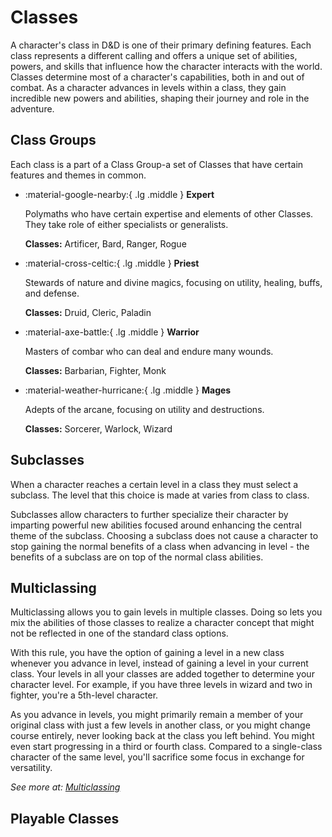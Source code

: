 # Classes

A character's class in D&D is one of their primary defining features. Each class represents a different calling and offers a unique set of abilities, powers, and skills that influence how the character interacts with the world. Classes determine most of a character's capabilities, both in and out of combat. As a character advances in levels within a class, they gain incredible new powers and abilities, shaping their journey and role in the adventure.

## Class Groups

Each class is a part of a Class Group-a set of Classes that have certain features and themes in common. 

<div class="grid cards" markdown>

- :material-google-nearby:{ .lg .middle } **Expert**

    Polymaths who have certain expertise and elements of other Classes. They take role of either specialists or generalists.

    **Classes:** Artificer, Bard, Ranger, Rogue

- :material-cross-celtic:{ .lg .middle } **Priest**
    
    Stewards of nature and divine magics, focusing on utility, healing, buffs, and defense.

    **Classes:** Druid, Cleric, Paladin

- :material-axe-battle:{ .lg .middle } **Warrior**
    
    Masters of combar who can deal and endure many wounds.

    **Classes:** Barbarian, Fighter, Monk

- :material-weather-hurricane:{ .lg .middle } **Mages**
    
    Adepts of the arcane, focusing on utility and destructions.

    **Classes:** Sorcerer, Warlock, Wizard

</div>

## Subclasses

When a character reaches a certain level in a class they must select a subclass. The level that this choice is made at varies from class to class.

Subclasses allow characters to further specialize their character by imparting powerful new abilities focused around enhancing the central theme of the subclass. Choosing a subclass does not cause a character to stop gaining the normal benefits of a class when advancing in level - the benefits of a subclass are on top of the normal class abilities.

## Multiclassing

Multiclassing allows you to gain levels in multiple classes. Doing so lets you mix the abilities of those classes to realize a character concept that might not be reflected in one of the standard class options.

With this rule, you have the option of gaining a level in a new class whenever you advance in level, instead of gaining a level in your current class. Your levels in all your classes are added together to determine your character level. For example, if you have three levels in wizard and two in fighter, you're a 5th-level character.

As you advance in levels, you might primarily remain a member of your original class with just a few levels in another class, or you might change course entirely, never looking back at the class you left behind. You might even start progressing in a third or fourth class. Compared to a single-class character of the same level, you'll sacrifice some focus in exchange for versatility.

*See more at: [Multiclassing](/CM_wiki/gameplay/multiclassing)*

## Playable Classes

